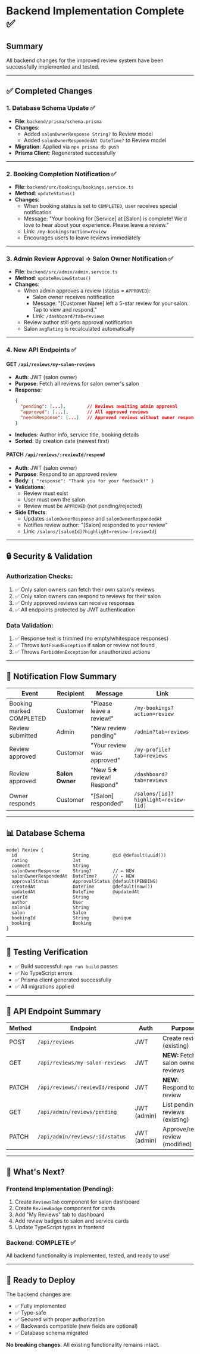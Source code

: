 # Backend Implementation Complete ✅

## Summary

All backend changes for the improved review system have been successfully implemented and tested.

---

## ✅ Completed Changes

### 1. **Database Schema Update** ✅
- **File**: `backend/prisma/schema.prisma`
- **Changes**:
  - Added `salonOwnerResponse String?` to Review model
  - Added `salonOwnerRespondedAt DateTime?` to Review model
- **Migration**: Applied via `npx prisma db push`
- **Prisma Client**: Regenerated successfully

---

### 2. **Booking Completion Notification** ✅
- **File**: `backend/src/bookings/bookings.service.ts`
- **Method**: `updateStatus()`
- **Changes**:
  - When booking status is set to `COMPLETED`, user receives special notification
  - Message: "Your booking for [Service] at [Salon] is complete! We'd love to hear about your experience. Please leave a review."
  - Link: `/my-bookings?action=review`
  - Encourages users to leave reviews immediately

---

### 3. **Admin Review Approval → Salon Owner Notification** ✅
- **File**: `backend/src/admin/admin.service.ts`
- **Method**: `updateReviewStatus()`
- **Changes**:
  - When admin approves a review (status = `APPROVED`):
    - Salon owner receives notification
    - Message: "[Customer Name] left a 5-star review for your salon. Tap to view and respond."
    - Link: `/dashboard?tab=reviews`
  - Review author still gets approval notification
  - Salon `avgRating` is recalculated automatically

---

### 4. **New API Endpoints** ✅

#### **GET `/api/reviews/my-salon-reviews`**
- **Auth**: JWT (salon owner)
- **Purpose**: Fetch all reviews for salon owner's salon
- **Response**:
  ```json
  {
    "pending": [...],        // Reviews awaiting admin approval
    "approved": [...],       // All approved reviews
    "needsResponse": [...]   // Approved reviews without owner response
  }
  ```
- **Includes**: Author info, service title, booking details
- **Sorted**: By creation date (newest first)

#### **PATCH `/api/reviews/:reviewId/respond`**
- **Auth**: JWT (salon owner)
- **Purpose**: Respond to an approved review
- **Body**: `{ "response": "Thank you for your feedback!" }`
- **Validations**:
  - Review must exist
  - User must own the salon
  - Review must be `APPROVED` (not pending/rejected)
- **Side Effects**:
  - Updates `salonOwnerResponse` and `salonOwnerRespondedAt`
  - Notifies review author: "[Salon] responded to your review"
  - Link: `/salons/[salonId]?highlight=review-[reviewId]`

---

## 🔒 Security & Validation

### Authorization Checks:
1. ✅ Only salon owners can fetch their own salon's reviews
2. ✅ Only salon owners can respond to reviews for their salon
3. ✅ Only approved reviews can receive responses
4. ✅ All endpoints protected by JWT authentication

### Data Validation:
1. ✅ Response text is trimmed (no empty/whitespace responses)
2. ✅ Throws `NotFoundException` if salon or review not found
3. ✅ Throws `ForbiddenException` for unauthorized actions

---

## 🔔 Notification Flow Summary

| Event | Recipient | Message | Link |
|-------|-----------|---------|------|
| Booking marked COMPLETED | Customer | "Please leave a review!" | `/my-bookings?action=review` |
| Review submitted | Admin | "New review pending" | `/admin?tab=reviews` |
| Review approved | Customer | "Your review was approved" | `/my-profile?tab=reviews` |
| Review approved | **Salon Owner** | "New 5★ review! Respond" | `/dashboard?tab=reviews` |
| Owner responds | Customer | "[Salon] responded" | `/salons/[id]?highlight=review-[id]` |

---

## 📊 Database Schema

```prisma
model Review {
  id                     String         @id @default(uuid())
  rating                 Int
  comment                String
  salonOwnerResponse     String?        // ← NEW
  salonOwnerRespondedAt  DateTime?      // ← NEW
  approvalStatus         ApprovalStatus @default(PENDING)
  createdAt              DateTime       @default(now())
  updatedAt              DateTime       @updatedAt
  userId                 String
  author                 User
  salonId                String
  salon                  Salon
  bookingId              String         @unique
  booking                Booking
}
```

---

## 🧪 Testing Verification

- ✅ Build successful: `npm run build` passes
- ✅ No TypeScript errors
- ✅ Prisma client generated successfully
- ✅ All migrations applied

---

## 📝 API Endpoint Summary

| Method | Endpoint | Auth | Purpose |
|--------|----------|------|---------|
| POST | `/api/reviews` | JWT | Create review (existing) |
| GET | `/api/reviews/my-salon-reviews` | JWT | **NEW:** Fetch salon owner's reviews |
| PATCH | `/api/reviews/:reviewId/respond` | JWT | **NEW:** Respond to review |
| GET | `/api/admin/reviews/pending` | JWT (admin) | List pending reviews (existing) |
| PATCH | `/api/admin/reviews/:id/status` | JWT (admin) | Approve/reject review (modified) |

---

## 🎯 What's Next?

### Frontend Implementation (Pending):
1. Create `ReviewsTab` component for salon dashboard
2. Create `ReviewBadge` component for cards
3. Add "My Reviews" tab to dashboard
4. Add review badges to salon and service cards
5. Update TypeScript types in frontend

### Backend: COMPLETE ✅
All backend functionality is implemented, tested, and ready to use!

---

## 🚀 Ready to Deploy

The backend changes are:
- ✅ Fully implemented
- ✅ Type-safe
- ✅ Secured with proper authorization
- ✅ Backwards compatible (new fields are optional)
- ✅ Database schema migrated

**No breaking changes.** All existing functionality remains intact.
